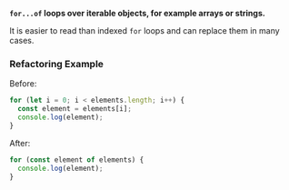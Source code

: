 **`for...of` loops over iterable objects, for example arrays or strings.**

It is easier to read than indexed `for` loops and can replace them in many cases.

### Refactoring Example
Before:
```javascript
for (let i = 0; i < elements.length; i++) {
  const element = elements[i];
  console.log(element);
}
```

After:
```javascript
for (const element of elements) {
  console.log(element);
}
```
